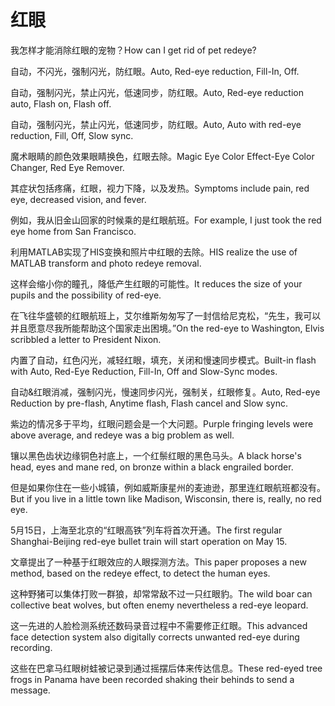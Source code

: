 # 红眼

<p><span class="chinese">我怎样才能消除红眼的宠物？</span><span class="english">How can I get rid of pet redeye?</span></p>

<p><span class="chinese">自动，不闪光，强制闪光，防红眼。</span><span class="english">Auto, Red-eye reduction, Fill-In, Off.</span></p>

<p><span class="chinese">自动，强制闪光，禁止闪光，低速同步，防红眼。</span><span class="english">Auto, Red-eye reduction auto, Flash on, Flash off.</span></p>

<p><span class="chinese">自动，强制闪光，禁止闪光，低速同步，防红眼。</span><span class="english">Auto, Auto with red-eye reduction, Fill, Off, Slow sync.</span></p>

<p><span class="chinese">魔术眼睛的颜色效果眼睛换色，红眼去除。</span><span class="english">Magic Eye Color Effect-Eye Color Changer, Red Eye Remover.</span></p>

<p><span class="chinese">其症状包括疼痛，红眼，视力下降，以及发热。</span><span class="english">Symptoms include pain, red eye, decreased vision, and fever.</span></p>

<p><span class="chinese">例如，我从旧金山回家的时候乘的是红眼航班。</span><span class="english">For example, I just took the red eye home from San Francisco.</span></p>

<p><span class="chinese">利用MATLAB实现了HIS变换和照片中红眼的去除。</span><span class="english">HIS realize the use of MATLAB transform and photo redeye removal.</span></p>

<p><span class="chinese">这样会缩小你的瞳孔，降低产生红眼的可能性。</span><span class="english">It reduces the size of your pupils and the possibility of red-eye.</span></p>

<p><span class="chinese">在飞往华盛顿的红眼航班上，艾尔维斯匆匆写了一封信给尼克松，“先生，我可以并且愿意尽我所能帮助这个国家走出困境。”</span><span class="english">On the red-eye to Washington, Elvis scribbled a letter to President Nixon.</span></p>

<p><span class="chinese">内置了自动，红色闪光，减轻红眼，填充，关闭和慢速同步模式。</span><span class="english">Built-in flash with Auto, Red-Eye Reduction, Fill-In, Off and Slow-Sync modes.</span></p>

<p><span class="chinese">自动&红眼消减，强制闪光，慢速同步闪光，强制关，红眼修复。</span><span class="english">Auto, Red-eye Reduction by pre-flash, Anytime flash, Flash cancel and Slow sync.</span></p>

<p><span class="chinese">紫边的情况多于平均，红眼问题会是一个大问题。</span><span class="english">Purple fringing levels were above average, and redeye was a big problem as well.</span></p>

<p><span class="chinese">镶以黑色齿状边缘铜色衬底上，一个红鬃红眼的黑色马头。</span><span class="english">A black horse's head, eyes and mane red, on bronze within a black engrailed border.</span></p>

<p><span class="chinese">但是如果你住在一些小城镇，例如威斯康星州的麦迪逊，那里连红眼航班都没有。</span><span class="english">But if you live in a little town like Madison, Wisconsin, there is, really, no red eye.</span></p>

<p><span class="chinese">5月15日，上海至北京的“红眼高铁”列车将首次开通。</span><span class="english">The first regular Shanghai-Beijing red-eye bullet train will start operation on May 15.</span></p>

<p><span class="chinese">文章提出了一种基于红眼效应的人眼探测方法。</span><span class="english">This paper proposes a new method, based on the redeye effect, to detect the human eyes.</span></p>

<p><span class="chinese">这种野猪可以集体打败一群狼，却常常敌不过一只红眼豹。</span><span class="english">The wild boar can collective beat wolves, but often enemy nevertheless a red-eye leopard.</span></p>

<p><span class="chinese">这一先进的人脸检测系统还数码录音过程中不需要修正红眼。</span><span class="english">This advanced face detection system also digitally corrects unwanted red-eye during recording.</span></p>

<p><span class="chinese">这些在巴拿马红眼树蛙被记录到通过摇摆后体来传达信息。</span><span class="english">These red-eyed tree frogs in Panama have been recorded shaking their behinds to send a message.</span></p>


